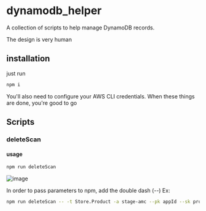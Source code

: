 # dynamodb_helper
A collection of scripts to help manage DynamoDB records.

The design is very human

## installation
just run 

```bash
npm i 
```
You'll also need to configure your AWS CLI credentials.
When these things are done, you're good to go


## Scripts
### deleteScan
#### usage
```bash
npm run deleteScan
```
![image](https://user-images.githubusercontent.com/14003652/214305638-8f1788c4-d243-46ec-a2e5-e7daf49ad1c8.png)

In order to pass parameters to npm, add the double dash (--)
Ex:
```bash
npm run deleteScan -- -t Store.Product -a stage-amc --pk appId --sk productId -v
```

